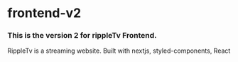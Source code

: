 # frontend-v2

### This is the version 2 for rippleTv Frontend.

RippleTv is a streaming website. Built with nextjs, styled-components, React
